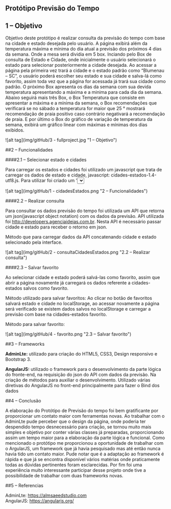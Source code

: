 ## Protótipo Previsão do Tempo

## 1 – Objetivo

Objetivo deste protótipo é realizar consulta da previsão do tempo com base na cidade e estado desejada pelo usuário. A página exibirá além da temperatura máxima e mínima do dia atual a previsão dos próximos 4 dias da semana. Onde a mesa será dividia em 5 box. Inciando pelo Box de consulta de Estado e Cidade, onde inicialmente o usuário selecionará o estado para selecionar posteriormente a cidade desejada. Ao acessar a página pela primeira vez trará a cidade e o estado padrão como “Blumenau – SC”, o usuário poderá escolher seu estado e sua cidade e salva-lá como favorito, assim toda vez que a página for acessada já trará sua cidade como padrão. O próximo Box apresenta os dias da semana com sua devida temperatura apresentando a máxima e a minima para cada dia da semana. Abaixo seguirá mais três Box, o Box Temperatura que consiste em apresentar a máxima e a mínima da semana, o Box recomendações que verificará se no sábado a temperatura for maior que 25 ° mostrará recomendação de praia positivo caso contrário negativará a recomendação de praia. E por último o Box do gráfico de variação de temperatura da semana, exibirá um gráfico linear com máximas e mínimas dos dias exibidos.

![alt tag](img/gitHub/3 - fullproject.jpg "1 – Objetivo")

##2 – Funcionalidades

####2.1 – Selecionar estado e cidades

Para carregar os estados e cidades foi utilizado um javascript que trata de carregar os dados de estado e cidade, javascript: cidades-estados-1.4-utf8.js. Para utilizar foi criado um '<select>' no HTML com ID de estado e cidade.

![alt tag](img/gitHub/1 - cidadesEstados.png "2 – Funcionalidades")

####2.2 – Realizar consulta

Para consultar os dados previsão do tempo foi utilizada um API que retorna um json(javascript object notation) com os dados da previsão. API utilizada foi http://developers.agenciaideias.com.br. Nesta API é necessário passar cidade e estado para receber o retorno em json.

Método que para carregar dados da API concatenando cidade e estado selecionado pela interface.

![alt tag](img/gitHub/2 - consultaCidadesEstados.png "2.2 – Realizar consulta")


####2.3 – Salvar favorito

Ao selecionar cidade e estado poderá salvá-las como favorito, assim que abrir a página novamente já carregará os dados referente a cidades-estados salvos como favorito.

Método utilizado para salvar favoritos: Ao clicar no botão de favoritos salvará estado e cidade no localStorage, ao acessar novamente a página será verificado se existem dados salvos no localStorage  e carregar a previsão com base na cidades-estados favorito.

Método para salvar favorito:

![alt tag](img/gitHub/4 - favorito.png "2.3 – Salvar favorito")

##3 – Frameworks

**AdminLte:** utilizado para criação do HTML5, CSS3, Design responsivo e Bootstrap 3.

**AngularJS:** utilizado o framework para o desenvolvimento da parte lógica do fronte-end, na requisição do json do API com dados da previsão. Na criação de métodos para auxiliar o desenvolvimento. Utilizado várias diretivas do AngularJS no front-end principalmente para fazer o Bind dos dados

##4 – Conclusão

A elaboração do Protótipo de Previsão do tempo foi bem gratificante por proporcionar um contato maior com ferramentas novas.
Ao trabalhar com o AdminLte pude perceber que o design da página, onde poderia ter despendido tempo desnecessário para criação, se tornou muito mais simples e objetivo por conter várias classes já preparadas, proporcionando assim um tempo maior para a elaboração da parte lógica e funcional.
Como mencionado o protótipo me proporcionou a oportunidade de trabalhar com o ArgularJS, um framework que já havia pesquisado mas até então nunca havia tido um contato maior. Pude notar que é a adaptação ao framework é rápida e que já se encontra disponível vários matérias onde praticamente todas as dúvidas pertinentes foram esclarecidas.
Por fim foi uma experiência muito interessante participar desse projeto onde tive a possibilidade de trabalhar com duas frameworks novas.

##5 – Referencias 

AdminLte: https://almsaeedstudio.com<br />
AngularJS: https://angularjs.org/


